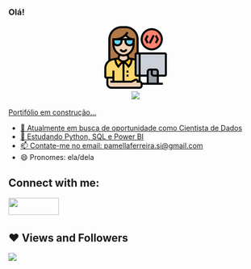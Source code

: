 ### Olá!

<div align='center'>
    <a href="https://github.com/prfs91">
    <img src='https://github.com/prfs91/prfs91/blob/main/programador.png' height='128px' weidth'128px' target="_blank"><br>
    <img src="https://readme-typing-svg.herokuapp.com?color=%6495ED&center=true&vCenter=true&multiline=true&width=500&height=65&lines=Hello+Friend!;My+name+is+Roberta%2C+I'm+a+Data+Scientist.">
</div>
    
Portifólio em construção...

- 🔭 Atualmente em busca de oportunidade como Cientista de Dados
- 🌱 Estudando Python, SQL e Power BI
- 📫 Contate-me no email: pamellaferreira.si@gmail.com
- 😄 Pronomes: ela/dela



    
## Connect with me:
<p align="left">

<a href = "https://discordapp.com/users/712375825609130024/"><img width="100" height="34" src="https://cdn.arstechnica.net/wp-content/uploads/2017/08/Discord-LogoWordmark-Color.png"/></a>

</p>

## ❤ Views and Followers
<a href="https://github.com/prfs91">
    <img src="https://komarev.com/ghpvc/?username=prfs91&color=blue&style=flat">
</a>
